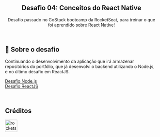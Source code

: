 <h2 align="center"> 
  Desafio 04: Conceitos do React Native 
</h3>

<p align="center">
  Desafio passado no GoStack bootcamp da RocketSeat, para treinar o que foi aprendido sobre React Native! 
</p>

<br>

<h2> 🚀 Sobre o desafio </h2>

<p>
Continuando o desenvolvimento da aplicação que irá armazenar repositórios do portfólio, que já desenvolvi o backend utilizando o Node.js, e no último desafio em ReactJS.  

  [Desafio Node.js](https://github.com/thiagostival/gostack-challenge-concepts-nodejs)  
  [Desafio ReactJS](https://github.com/thiagostival/gostack-challenge-concepts-reactjs)
</p>

<br>

<h2>Créditos</h2>

[<img src="https://avatars0.githubusercontent.com/u/28929274?s=200&v=4" alt="rocketseat" width="40" height="40" />](https://github.com/Rocketseat)
